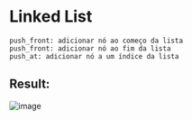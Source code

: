 # Linked List

<code>push_front: adicionar nó ao começo da lista</code> <br/>
<code>push_front: adicionar nó ao fim da lista</code> <br/>
<code>push_at: adicionar nó a um índice da lista</code> <br/>

## Result:
![image](https://user-images.githubusercontent.com/36938063/171420661-086fda41-bdf7-4a4a-8b1b-66818f9bfa71.png)
